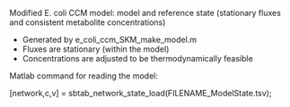 Modified E. coli CCM model: model and reference state (stationary fluxes and consistent metabolite concentrations)

* Generated by e_coli_ccm_SKM_make_model.m
* Fluxes are stationary (within the model)
* Concentrations are adjusted to be thermodynamically feasible

Matlab command for reading the model:

[network,c,v] = sbtab_network_state_load(FILENAME_ModelState.tsv);

